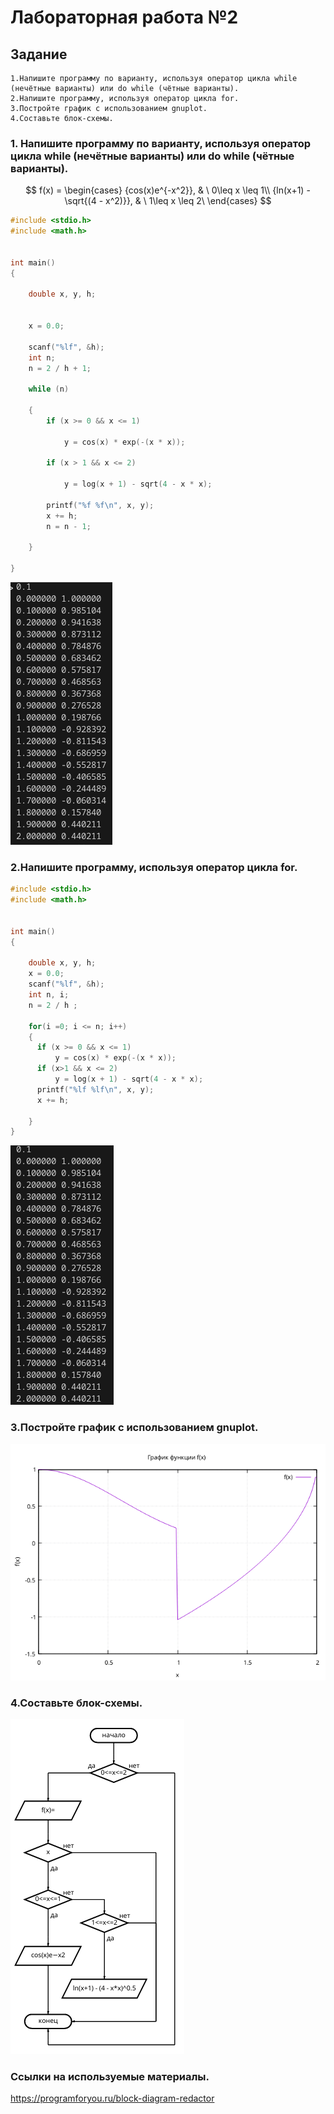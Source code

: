 # Лабораторная работа №2
## Задание 
```
1.Напишите программу по варианту, используя оператор цикла while (нечётные варианты) или do while (чётные варианты).
2.Напишите программу, используя оператор цикла for.
3.Постройте график с использованием gnuplot.
4.Составьте блок-схемы.
```

### 1. Напишите программу по варианту, используя оператор цикла while (нечётные варианты) или do while (чётные варианты).

$$ f(x) = 
  \begin{cases}
    {cos(x)e^{-x^2}},     & \ 0\leq x \leq 1\\
    {ln(x+1) - \sqrt{(4 - x^2)}},     & \ 1\leq x \leq 2\  \end{cases}
$$

```c
#include <stdio.h>
#include <math.h>


int main()
{   
    
    double x, y, h;
    
    
    x = 0.0;
 
    scanf("%lf", &h);
    int n;
    n = 2 / h + 1;

    while (n)
   
    {
        if (x >= 0 && x <= 1)
        
            y = cos(x) * exp(-(x * x));
             
        if (x > 1 && x <= 2)
        
            y = log(x + 1) - sqrt(4 - x * x);
        
        printf("%f %f\n", x, y);
        x += h;
        n = n - 1;
        
    }
    
}
```

![Alt text](Screenshot_20231009_140534.png)

### 2.Напишите программу, используя оператор цикла for.
```c
#include <stdio.h>
#include <math.h>


int main()
{   
    
    double x, y, h;
    x = 0.0;
    scanf("%lf", &h);
    int n, i;
    n = 2 / h ;

    for(i =0; i <= n; i++)
    {
      if (x >= 0 && x <= 1)
          y = cos(x) * exp(-(x * x));
      if (x>1 && x <= 2)
          y = log(x + 1) - sqrt(4 - x * x);
      printf("%lf %lf\n", x, y);
      x += h;
    
    }
}
```
![Alt text](Screenshot_20231009_140905.png8658398.png)


### 3.Постройте график с использованием gnuplot.
![Alt text](<png gnuplot.png>)

### 4.Составьте блок-схемы.

![Alt text](diagram.png)

### Ссылки на используемые материалы.

https://programforyou.ru/block-diagram-redactor